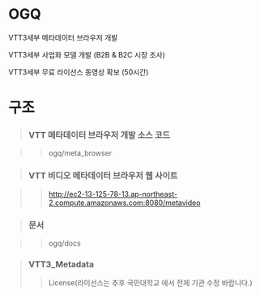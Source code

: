 # OGQ

  VTT3세부 메타데이터 브라우저 개발

  VTT3세부 사업화 모델 개발 (B2B & B2C 시장 조사)

  VTT3세부 무료 라이선스 동영상 확보 (50시간)

 

# 구조

>### VTT 메타데이터 브라우저 개발 소스 코드

>>ogq/meta_browser

>### VTT 비디오 메타데이터 브라우저 웹 사이트

>>http://ec2-13-125-78-13.ap-northeast-2.compute.amazonaws.com:8080/metavideo

>### 문서

>>ogq/docs

>### VTT3_Metadata
>>License(라이선스는 추후 국민대학교 에서 전체 기관 수정 바랍니다.)